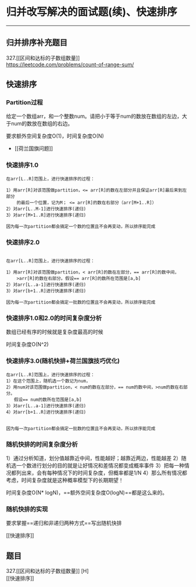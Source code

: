 # 归并改写解决的面试题(续)、快速排序

---

## 归并排序补充题目

327.[[区间和达标的子数组数量]]  
https://leetcode.com/problems/count-of-range-sum/


## 快速排序

### Partition过程

给定一个数组arr，和一个整数num。请把小于等于num的数放在数组的左边，大于num的数放在数组的右边。

要求额外空间复杂度O(1)，时间复杂度O(N) 

- [[荷兰国旗问题]]

### 快速排序1.0

```text
在arr[L..R]范围上，进行快速排序的过程：

1）用arr[R]对该范围做partition，<= arr[R]的数在左部分并且保证arr[R]最后来到左部分
    的最后一个位置，记为M； <= arr[R]的数在右部分（arr[M+1..R]）
2）对arr[L..M-1]进行快速排序(递归)
3）对arr[M+1..R]进行快速排序(递归)

因为每一次partition都会搞定一个数的位置且不会再变动，所以排序能完成
```


### 快速排序2.0

```text

在arr[L..R]范围上，进行快速排序的过程：

1）用arr[R]对该范围做partition，< arr[R]的数在左部分，== arr[R]的数中间，
    >arr[R]的数在右部分。假设== arr[R]的数所在范围是[a,b]
2）对arr[L..a-1]进行快速排序(递归)
3）对arr[b+1..R]进行快速排序(递归)

因为每一次partition都会搞定一批数的位置且不会再变动，所以排序能完成
```


### 快速排序1.0和2.0的时间复杂度分析

数组已经有序的时候就是复杂度最高的时候

时间复杂度O(N^2)

### 快速排序3.0(随机快排+荷兰国旗技巧优化)

```text
在arr[L..R]范围上，进行快速排序的过程：
1）在这个范围上，随机选一个数记为num，
2）用num对该范围做partition，< num的数在左部分，== num的数中间，>num的数在右部分。
   假设== num的数所在范围是[a,b]
3）对arr[L..a-1]进行快速排序(递归)
4）对arr[b+1..R]进行快速排序(递归)


因为每一次partition都会搞定一批数的位置且不会再变动，所以排序能完成
```


### 随机快排的时间复杂度分析
1）通过分析知道，划分值越靠近中间，性能越好；越靠近两边，性能越差
2）随机选一个数进行划分的目的就是让好情况和差情况都变成概率事件
3）把每一种情况都列出来，会有每种情况下的时间复杂度，但概率都是1/N
4）那么所有情况都考虑，时间复杂度就是这种概率模型下的长期期望！

时间复杂度O(N* logN)，==额外空间复杂度O(logN)==都是这么来的。

### 随机快排的实现

要求掌握==递归和非递归两种方式==写出随机快排

[[快速排序]]  


## 题目
327.[[区间和达标的子数组数量]]   [H]   
[[快速排序]]  